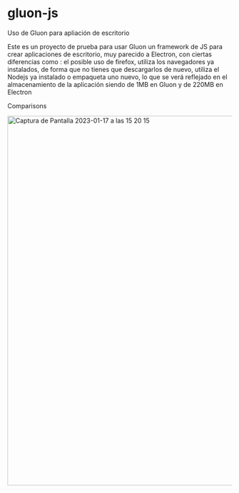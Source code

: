 # gluon-js
Uso de Gluon para apliación de escritorio


Este es un proyecto de prueba para usar Gluon un framework de JS para crear aplicaciones de escritorio, muy parecido a Electron, con ciertas diferencias como : el posible uso de firefox, utiliza los navegadores ya instalados, de forma que no tienes que descargarlos de nuevo, utiliza el Nodejs ya instalado o empaqueta uno nuevo, lo que se verá reflejado en el almacenamiento de la aplicación siendo de 1MB en Gluon y de 220MB en Electron  


Comparisons

<img width="830" alt="Captura de Pantalla 2023-01-17 a las 15 20 15" src="https://user-images.githubusercontent.com/81261121/212922965-9074b7e1-e795-4be5-b460-5f36a6be8629.png">
